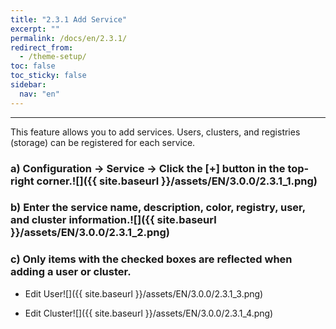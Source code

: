 ```yaml
---
title: "2.3.1 Add Service"
excerpt: ""
permalink: /docs/en/2.3.1/
redirect_from:
  - /theme-setup/
toc: false
toc_sticky: false
sidebar:
  nav: "en"
---
```



---
This feature allows you to add services. Users, clusters, and registries \(storage\) can be registered for each service.

### a\) Configuration → Service → Click the [+] button in the top-right corner.![]({{ site.baseurl }}/assets/EN/3.0.0/2.3.1_1.png)

### b\) Enter the service name, description, color, registry, user, and cluster information.![]({{ site.baseurl }}/assets/EN/3.0.0/2.3.1_2.png)

### c\) Only items with the checked boxes are reflected when adding a user or cluster.

* Edit User![]({{ site.baseurl }}/assets/EN/3.0.0/2.3.1_3.png)

* Edit Cluster![]({{ site.baseurl }}/assets/EN/3.0.0/2.3.1_4.png)
